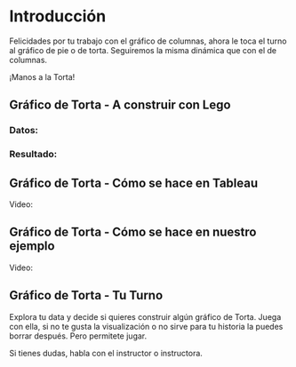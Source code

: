 ﻿# Introducción 
Felicidades por tu trabajo con el gráfico de columnas, ahora le toca el turno al gráfico de pie o de torta. 
Seguiremos la misma dinámica que con el de columnas. 

¡Manos a la Torta! 

## Gráfico de Torta - A construir con Lego

### Datos: 


### Resultado:



## Gráfico de Torta - Cómo se hace en Tableau
Video: 

## Gráfico de Torta - Cómo se hace en nuestro ejemplo
Video: 

## Gráfico de Torta - Tu Turno 
Explora tu data y decide si quieres construir algún gráfico de Torta. Juega con ella, si no te gusta la visualización o no sirve para 
tu historia la puedes borrar después. Pero permitete jugar. 

Si tienes dudas, habla con el instructor o instructora. 